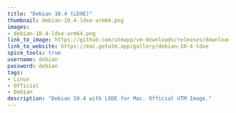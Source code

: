 ```yaml
---
title: "Debian 10.4 (LDXE)"
thumbnail: debian-10.4-ldxe-arm64.png
images:
- debian-10.4-ldxe-arm64.png
link_to_image: https://github.com/utmapp/vm-downloads/releases/download/debian-10.4/debian-10.4-ldxe-arm64-utm.zip
link_to_website: https://mac.getutm.app/gallery/debian-10-4-ldxe
spice_tools: true
username: debian
password: debian
tags: 
- Linux
- Official
- Debian
description: "Debian 10.4 with LXDE for Mac. Official UTM Image."
---
```


<!--
Down here you can add further information a user might need for the image
-->
